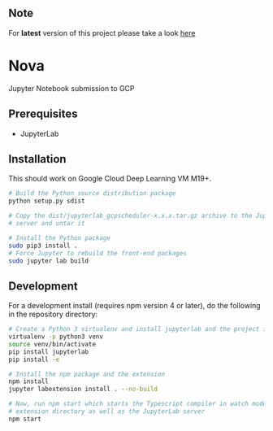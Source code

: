 ## Note
For **latest** version of this project please take a look [here](https://github.com/GoogleCloudPlatform/ai-platform-samples/tree/master/notebooks/nova-jupyterlab-extensions)

# Nova

Jupyter Notebook submission to GCP


## Prerequisites

* JupyterLab

## Installation

This should work on Google Cloud Deep Learning VM M19+.

```bash
# Build the Python source distribution package
python setup.py sdist

# Copy the dist/jupyterlab_gcpscheduler-x.x.x.tar.gz archive to the JupyterLab
# server and untar it

# Install the Python package
sudo pip3 install .
# Force Jupyter to rebuild the front-end packages
sudo jupyter lab build
```

## Development

For a development install (requires npm version 4 or later), do the following in the repository directory:

```bash
# Create a Python 3 virtualenv and install jupyterlab and the project in edit mode
virtualenv -p python3 venv
source venv/bin/activate
pip install jupyterlab
pip install -e

# Install the npm package and the extension
npm install
jupyter labextension install . --no-build

# Now, run npm start which starts the Typescript compiler in watch mode on the
# extension directory as well as the JupyterLab server
npm start
```

